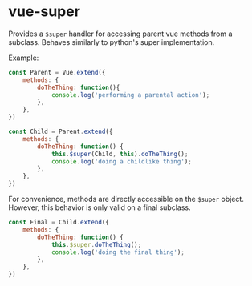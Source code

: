 # vue-super


Provides a `$super` handler for accessing parent vue methods from a subclass.
Behaves similarly to python's super implementation.

Example:

```js
const Parent = Vue.extend({
    methods: {
        doTheThing: function(){
            console.log('performing a parental action');
        },
    },
})

const Child = Parent.extend({
    methods: {
        doTheThing: function() {
            this.$super(Child, this).doTheThing();
            console.log('doing a childlike thing');
        },
    },
})
```

For convenience, methods are directly accessible on the `$super` object. 
However, this behavior is only valid on a final subclass.

```js
const Final = Child.extend({
    methods: {
        doTheThing: function() {
            this.$super.doTheThing();
            console.log('doing the final thing');
        },
    },
})
```
